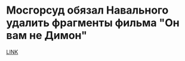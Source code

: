 # Мосгорсуд обязал Навального удалить фрагменты фильма "Он вам не Димон"



[LINK](https://varlamov.ru/2510132.html)
